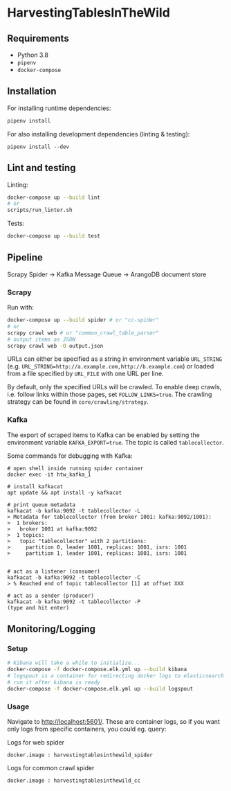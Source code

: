 # HarvestingTablesInTheWild

## Requirements

- Python 3.8
- `pipenv`
- `docker-compose`

## Installation

For installing runtime dependencies:

```bash
pipenv install
```

For also installing development dependencies (linting & testing):

```
pipenv install --dev
```

## Lint and testing

Linting:

```bash
docker-compose up --build lint
# or
scripts/run_linter.sh
```

Tests:

```bash
docker-compose up --build test
```

## Pipeline

Scrapy Spider -> Kafka Message Queue -> ArangoDB document store

### Scrapy

Run with:
```bash
docker-compose up --build spider # or "cc-spider"
# or
scrapy crawl web # or "common_crawl_table_parser"
# output items as JSON
scrapy crawl web -O output.json
```

URLs can either be specified as a string in environment variable `URL_STRING` (e.g. `URL_STRING=http://a.example.com,http://b.example.com`) or loaded from a file specified by `URL_FILE` with one URL per line.

By default, only the specified URLs will be crawled.
To enable deep crawls, i.e. follow links within those pages, set `FOLLOW_LINKS=true`.
The crawling strategy can be found in `core/crawling/strategy`.

### Kafka

The export of scraped items to Kafka can be enabled by setting the environment variable `KAFKA_EXPORT=true`.
The topic is called `tablecollector`.

Some commands for debugging with Kafka:
```
# open shell inside running spider container
docker exec -it htw_kafka_1

# install kafkacat
apt update && apt install -y kafkacat

# print queue metadata
kafkacat -b kafka:9092 -t tablecollector -L
> Metadata for tablecollector (from broker 1001: kafka:9092/1001):
>  1 brokers:
>   broker 1001 at kafka:9092
>  1 topics:
>   topic "tablecollector" with 2 partitions:
>     partition 0, leader 1001, replicas: 1001, isrs: 1001
>     partition 1, leader 1001, replicas: 1001, isrs: 1001


# act as a listener (consumer)
kafkacat -b kafka:9092 -t tablecollector -C
> % Reached end of topic tablecollector [1] at offset XXX

# act as a sender (producer)
kafkacat -b kafka:9092 -t tablecollector -P
(type and hit enter)
```

## Monitoring/Logging

### Setup

```bash
# Kibana will take a while to initialize...
docker-compose -f docker-compose.elk.yml up --build kibana
# logspout is a container for redirecting docker logs to elasticsearch
# run it after kibana is ready
docker-compose -f docker-compose.elk.yml up --build logspout
```

### Usage

Navigate to [http://localhost:5601/](http://localhost:5601/).
These are container logs, so if you want only logs from specific containers, you could eg. query:

Logs for web spider

```kql
docker.image : harvestingtablesinthewild_spider
```

Logs for common crawl spider

```kql
docker.image : harvestingtablesinthewild_cc
```
